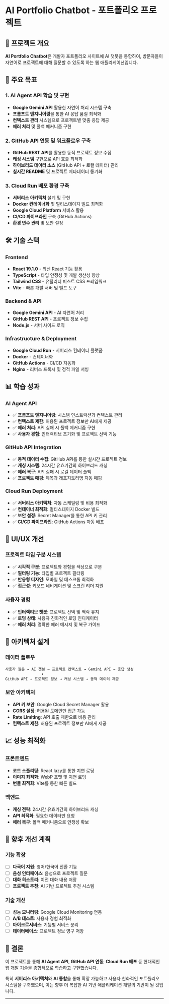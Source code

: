 # AI Portfolio Chatbot - 포트폴리오 프로젝트

## 🎯 프로젝트 개요

**AI Portfolio Chatbot**은 개발자 포트폴리오 사이트에 AI 챗봇을 통합하여, 방문자들이 자연어로 프로젝트에 대해 질문할 수 있도록 하는 웹 애플리케이션입니다.

## 🚀 주요 목표

### 1. **AI Agent API 학습 및 구현**
- **Google Gemini API** 활용한 자연어 처리 시스템 구축
- **프롬프트 엔지니어링**을 통한 AI 응답 품질 최적화
- **컨텍스트 관리** 시스템으로 프로젝트별 맞춤 응답 제공
- **에러 처리** 및 폴백 메커니즘 구현

### 2. **GitHub API 연동 및 워크플로우 구축**
- **GitHub REST API**를 활용한 동적 프로젝트 정보 수집
- **캐싱 시스템** 구현으로 API 호출 최적화
- **하이브리드 데이터 소스** (GitHub API + 로컬 데이터) 관리
- **실시간 README** 및 프로젝트 메타데이터 동기화

### 3. **Cloud Run 배포 환경 구축**
- **서버리스 아키텍처** 설계 및 구현
- **Docker 컨테이너화** 및 멀티스테이지 빌드 최적화
- **Google Cloud Platform** 서비스 활용
- **CI/CD 파이프라인** 구축 (GitHub Actions)
- **환경 변수 관리** 및 보안 설정

## 🛠 기술 스택

### Frontend
- **React 19.1.0** - 최신 React 기능 활용
- **TypeScript** - 타입 안정성 및 개발 생산성 향상
- **Tailwind CSS** - 유틸리티 퍼스트 CSS 프레임워크
- **Vite** - 빠른 개발 서버 및 빌드 도구

### Backend & API
- **Google Gemini API** - AI 자연어 처리
- **GitHub REST API** - 프로젝트 정보 수집
- **Node.js** - 서버 사이드 로직

### Infrastructure & Deployment
- **Google Cloud Run** - 서버리스 컨테이너 플랫폼
- **Docker** - 컨테이너화
- **GitHub Actions** - CI/CD 자동화
- **Nginx** - 리버스 프록시 및 정적 파일 서빙

## 📊 학습 성과

### AI Agent API
- ✅ **프롬프트 엔지니어링**: 시스템 인스트럭션과 컨텍스트 관리
- ✅ **컨텍스트 제한**: 허용된 프로젝트 정보만 AI에게 제공
- ✅ **에러 처리**: API 실패 시 폴백 메커니즘 구현
- ✅ **사용자 경험**: 인터랙티브 초기화 및 프로젝트 선택 기능

### GitHub API Integration
- ✅ **동적 데이터 수집**: GitHub API를 통한 실시간 프로젝트 정보
- ✅ **캐싱 시스템**: 24시간 유효기간의 하이브리드 캐싱
- ✅ **에러 복구**: API 실패 시 로컬 데이터 폴백
- ✅ **프로젝트 매핑**: 제목과 레포지토리명 자동 매핑

### Cloud Run Deployment
- ✅ **서버리스 아키텍처**: 자동 스케일링 및 비용 최적화
- ✅ **컨테이너 최적화**: 멀티스테이지 Docker 빌드
- ✅ **보안 설정**: Secret Manager를 통한 API 키 관리
- ✅ **CI/CD 파이프라인**: GitHub Actions 자동 배포

## 🎨 UI/UX 개선

### 프로젝트 타입 구분 시스템
- ✅ **시각적 구분**: 프로젝트와 경험을 색상으로 구분
- ✅ **필터링 기능**: 타입별 프로젝트 필터링
- ✅ **반응형 디자인**: 모바일 및 데스크톱 최적화
- ✅ **접근성**: 키보드 네비게이션 및 스크린 리더 지원

### 사용자 경험
- ✅ **인터랙티브 챗봇**: 프로젝트 선택 및 맥락 유지
- ✅ **로딩 상태**: 사용자 친화적인 로딩 인디케이터
- ✅ **에러 처리**: 명확한 에러 메시지 및 복구 가이드

## 🔧 아키텍처 설계

### 데이터 플로우
```
사용자 질문 → AI 챗봇 → 프로젝트 컨텍스트 → Gemini API → 응답 생성
                ↓
GitHub API → 프로젝트 정보 → 캐싱 시스템 → 동적 데이터 제공
```

### 보안 아키텍처
- **API 키 보안**: Google Cloud Secret Manager 활용
- **CORS 설정**: 허용된 도메인만 접근 가능
- **Rate Limiting**: API 호출 제한으로 비용 관리
- **컨텍스트 제한**: 허용된 프로젝트 정보만 AI에게 제공

## 📈 성능 최적화

### 프론트엔드
- **코드 스플리팅**: React.lazy를 통한 지연 로딩
- **이미지 최적화**: WebP 포맷 및 지연 로딩
- **번들 최적화**: Vite를 통한 빠른 빌드

### 백엔드
- **캐싱 전략**: 24시간 유효기간의 하이브리드 캐싱
- **API 최적화**: 필요한 데이터만 요청
- **에러 복구**: 폴백 메커니즘으로 안정성 확보

## 🎯 향후 개선 계획

### 기능 확장
- [ ] **다국어 지원**: 영어/한국어 전환 기능
- [ ] **음성 인터페이스**: 음성으로 프로젝트 질문
- [ ] **대화 히스토리**: 이전 대화 내용 저장
- [ ] **프로젝트 추천**: AI 기반 프로젝트 추천 시스템

### 기술 개선
- [ ] **성능 모니터링**: Google Cloud Monitoring 연동
- [ ] **A/B 테스트**: 사용자 경험 최적화
- [ ] **마이크로서비스**: 기능별 서비스 분리
- [ ] **데이터베이스**: 프로젝트 정보 영구 저장

## 📝 결론

이 프로젝트를 통해 **AI Agent API**, **GitHub API 연동**, **Cloud Run 배포** 등 현대적인 웹 개발 기술을 종합적으로 학습하고 구현했습니다. 

특히 **서버리스 아키텍처**와 **AI 통합**을 통해 확장 가능하고 사용자 친화적인 포트폴리오 시스템을 구축했으며, 이는 향후 더 복잡한 AI 기반 애플리케이션 개발의 기반이 될 것입니다.

---